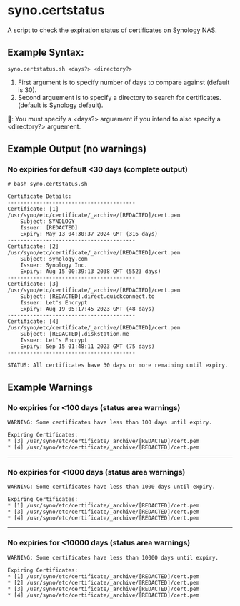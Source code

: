 # syno.certstatus
A script to check the expiration status of certificates on Synology NAS.

## Example Syntax:

    syno.certstatus.sh <days?> <directory?>

1. First argument is to specify number of days to compare against (default is 30).
2. Second arguement is to specify a directory to search for certificates. (default is Synology default).

📝: You must specify a <days?> arguement if you intend to also specify a <directory?> arguement.

## Example Output (no warnings)

### No expiries for default <30 days (complete output)

    # bash syno.certstatus.sh

    Certificate Details:
    ----------------------------------------
    Certificate: [1] /usr/syno/etc/certificate/_archive/[REDACTED]/cert.pem
        Subject: SYNOLOGY
        Issuer: [REDACTED]
        Expiry: May 13 04:30:37 2024 GMT (316 days)
    ----------------------------------------
    Certificate: [2] /usr/syno/etc/certificate/_archive/[REDACTED]/cert.pem
        Subject: synology.com
        Issuer: Synology Inc.
        Expiry: Aug 15 00:39:13 2038 GMT (5523 days)
    ----------------------------------------
    Certificate: [3] /usr/syno/etc/certificate/_archive/[REDACTED]/cert.pem
        Subject: [REDACTED].direct.quickconnect.to
        Issuer: Let's Encrypt
        Expiry: Aug 19 05:17:45 2023 GMT (48 days)
    ----------------------------------------
    Certificate: [4] /usr/syno/etc/certificate/_archive/[REDACTED]/cert.pem
        Subject: [REDACTED].diskstation.me
        Issuer: Let's Encrypt
        Expiry: Sep 15 01:48:11 2023 GMT (75 days)
    ----------------------------------------

    STATUS: All certificates have 30 days or more remaining until expiry.

## Example Warnings

### No expiries for <100 days (status area warnings)

    WARNING: Some certificates have less than 100 days until expiry.

    Expiring Certificates:
    * [3] /usr/syno/etc/certificate/_archive/[REDACTED]/cert.pem
    * [4] /usr/syno/etc/certificate/_archive/[REDACTED]/cert.pem

----

### No expiries for <1000 days (status area warnings)

    WARNING: Some certificates have less than 1000 days until expiry.

    Expiring Certificates:
    * [1] /usr/syno/etc/certificate/_archive/[REDACTED]/cert.pem
    * [3] /usr/syno/etc/certificate/_archive/[REDACTED]/cert.pem
    * [4] /usr/syno/etc/certificate/_archive/[REDACTED]/cert.pem

----

### No expiries for <10000 days (status area warnings)

    WARNING: Some certificates have less than 10000 days until expiry.

    Expiring Certificates:
    * [1] /usr/syno/etc/certificate/_archive/[REDACTED]/cert.pem
    * [2] /usr/syno/etc/certificate/_archive/[REDACTED]/cert.pem
    * [3] /usr/syno/etc/certificate/_archive/[REDACTED]/cert.pem
    * [4] /usr/syno/etc/certificate/_archive/[REDACTED]/cert.pem
